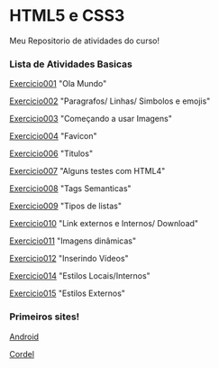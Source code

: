 # HTML5 e CSS3
Meu Repositorio de atividades do curso!

### Lista de Atividades Basicas

[Exercicio001](https://lucasfregolente.github.io/html-css/exercicios/ex001/index.html) "Ola Mundo"

[Exercicio002](https://lucasfregolente.github.io/html-css/exercicios/ex002/index.html) "Paragrafos/ Linhas/ Simbolos e emojis"

[Exercicio003](https://lucasfregolente.github.io/html-css/exercicios/ex003/index.html) "Começando a usar Imagens"

[Exercicio004](https://lucasfregolente.github.io/html-css/exercicios/ex004/index.html) "Favicon"

[Exercicio006](https://lucasfregolente.github.io/html-css/exercicios/ex006/index.html) "Titulos"

[Exercicio007](https://lucasfregolente.github.io/html-css/exercicios/ex007/html4.html) "Alguns testes com HTML4"

[Exercicio008](https://lucasfregolente.github.io/html-css/exercicios/ex008/index.html) "Tags Semanticas"

[Exercicio009](https://lucasfregolente.github.io/html-css/exercicios/ex009/index.html) "Tipos de listas"

[Exercicio010](https://lucasfregolente.github.io/html-css/exercicios/ex010/index.html) "Link externos e Internos/ Download"

[Exercicio011](https://lucasfregolente.github.io/html-css/exercicios/ex011/index.html) "Imagens dinâmicas"

[Exercicio012](https://lucasfregolente.github.io/html-css/exercicios/ex012/index.html) "Inserindo Vídeos"

[Exercicio014](https://lucasfregolente.github.io/html-css/exercicios/ex014/index.html) "Estilos Locais/Internos"

[Exercicio015](https://lucasfregolente.github.io/html-css/exercicios/ex015/index.html) "Estilos Externos"



### Primeiros sites!

[Android](https://lucasfregolente.github.io/html-css/desafios/d010-correcao/android.html)

[Cordel](https://lucasfregolente.github.io/html-css/desafios/d012-correcao/android.html)
